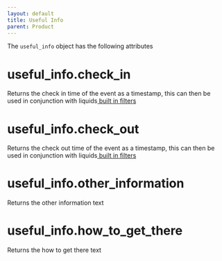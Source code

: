 ```yaml
---
layout: default
title: Useful Info
parent: Product
---
```


The `useful_info` object has the following attributes

# useful_info.check_in

Returns the check in time of the event as a timestamp, this can then be used in conjunction with liquids[ built in filters ](https://shopify.github.io/liquid/filters/date/)

# useful_info.check_out

Returns the check out time of the event as a timestamp, this can then be used in conjunction with liquids[ built in filters ](https://shopify.github.io/liquid/filters/date/)

# useful_info.other_information

Returns the other information text

# useful_info.how_to_get_there

Returns the how to get there text

